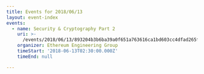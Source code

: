 ```yaml
---
title: Events for 2018/06/13
layout: event-index
events:
  - name: Security & Cryptography Part 2
    uri: >-
      /events/2018/06/13/893204b3b6ba39a0f651a763616ca1bd603cc4dfad265f2b5ed0468ba738f38c
    organizer: Ethereum Engineering Group
    timeStart: '2018-06-13T02:30:00.000Z'
    timeEnd: null

---
```

